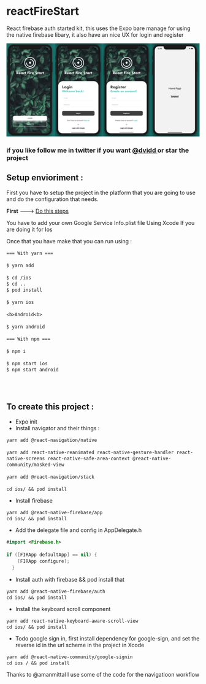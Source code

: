 # reactFireStart

React firebase auth started kit, this uses the Expo bare manage for using the native firebase libary, it also have an nice UX for login and register 

<img src="https://github.com/dvidd/reactFireStart/blob/master/reactstart.png?raw=true">

### if you like follow me in twitter if you want <a href="twitter.com/dviddb"> @dvidd </a>  or star the project

## Setup envioriment :

First you have to setup the project in the platform that you are going to use and do the configuration that needs.

<b>First</b> ---> <a href="https://rnfirebase.io/"> Do this steps </a>

You have to add your own Google Service Info.plist file Using Xcode If you are doing it for Ios

Once that you have make that you can run using :

```
=== With yarn ===

$ yarn add

$ cd /ios 
$ cd ..
$ pod install 

$ yarn ios 

<b>Android<b>

$ yarn android

=== With npm ===

$ npm i 

$ npm start ios
$ npm start android




```

## To create this project :

- Expo init 
- Install navigator and their things :
````shell
yarn add @react-navigation/native

yarn add react-native-reanimated react-native-gesture-handler react-native-screens react-native-safe-area-context @react-native-community/masked-view

yarn add @react-navigation/stack

cd ios/ && pod install
````
- Install firebase 
````shell
yarn add @react-native-firebase/app
cd ios/ && pod install
````
- Add the delegate file and config in  AppDelegate.h
````swift
#import <Firebase.h>

if ([FIRApp defaultApp] == nil) {
    [FIRApp configure];
  }
````
- Install auth with firebase && pod install that
````shell 
yarn add @react-native-firebase/auth
cd ios/ && pod install
````
- Install the keyboard scroll component
````shell 
yarn add react-native-keyboard-aware-scroll-view
cd ios/ && pod install
`````
- Todo google sign in, first install dependency for google-sign, and set the reverse id in the url scheme in the project in Xcode
````shell 
yarn add @react-native-community/google-signin
cd ios / && pod install
````

Thanks to @amanmittal I use some of the code for the navigatioon workflow
